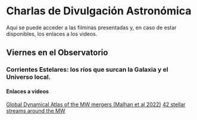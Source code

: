 # Charlas de Divulgación Astronómica

Aqui se puede acceder a las filminas presentadas y, en caso de estar disponibles,
los enlaces a los videos.

## Viernes en el Observatorio

### Corrientes Estelares: los ríos que surcan la Galaxia y el Universo local.

#### Enlaces a videos
[Global Dynamical Atlas of the MW mergers (Malhan et al 2022)](https://www.youtube.com/watch?v=7WZ8-XjizEE&t=165s)
[42 stellar streams around the MW](https://www.youtube.com/watch?v=Pa_zS5-WuBg&t=11s)